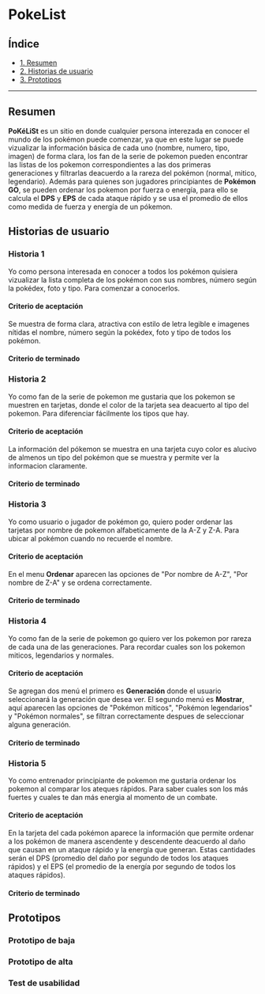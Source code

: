 # PokeList

## Índice

* [1. Resumen](#resumen)
* [2. Historias de usuario](#historias-de-usuario)
* [3. Prototipos](#prototipos)

 

***

## Resumen 
**PoKéLiSt** es un sitio en donde cualquier persona interezada en conocer el mundo de los pokémon puede comenzar, ya que en este lugar se puede vizualizar la  información básica de cada uno  (nombre, numero, tipo, imagen) de forma clara, los fan de la serie de pokemon pueden encontrar las listas de  los pokemon correspondientes a las dos primeras generaciones y filtrarlas  deacuerdo a la rareza del pokémon (normal, mitico, legendario). Además para quienes  son jugadores principiantes de **Pokémon GO**, se pueden ordenar los pokemon por fuerza o energía, para ello se calcula el **DPS** y **EPS** de cada ataque rápido y se usa el promedio de ellos como medida de fuerza y energía  de un pókemon.

## Historias de usuario

### Historia 1

Yo como persona interesada en conocer a todos los pokémon quisiera vizualizar la lista completa de los pokémon con sus nombres, número según la pokédex, foto y tipo. Para comenzar a conocerlos.

#### Criterio de aceptación 

Se muestra de forma clara, atractiva con estilo de letra legible e imagenes nítidas el nombre, número según la pokédex, foto y tipo de todos los pokémon.

#### Criterio de terminado

### Historia 2
Yo como fan de la serie de pokemon me gustaria que los pokemon se muestren en tarjetas, donde el color de la tarjeta sea deacuerto al tipo del pokemon. Para diferenciar fácilmente los tipos que hay.

#### Criterio de aceptación 
La información del pókemon se muestra en una tarjeta cuyo color es alucivo de almenos un tipo del pokémon que se muestra y permite ver la informacion claramente.
#### Criterio de terminado

### Historia 3
Yo como usuario o jugador de pokémon go, quiero poder ordenar las tarjetas por nombre  de pokemon alfabeticamente de la A-Z y Z-A. Para ubicar al pokémon cuando no recuerde el nombre.

#### Criterio de aceptación 

En el menu **Ordenar** aparecen las opciones de "Por nombre de A-Z", "Por nombre de Z-A" y se ordena correctamente.

#### Criterio de terminado


### Historia 4
Yo como fan de la serie de pokemon go quiero ver los pokemon por rareza de cada una de las generaciones. Para recordar cuales son los pokemon miticos, legendarios y normales.

#### Criterio de aceptación 

Se agregan dos menú el primero es **Generación** donde el usuario seleccionará la generación que desea ver.
El segundo menú es **Mostrar**, aquí aparecen las opciones de "Pokémon miticos", "Pokémon legendarios" y "Pokémon normales", se filtran correctamente despues de seleccionar alguna generación.

#### Criterio de terminado

### Historia 5
Yo como entrenador principiante de pokemon me gustaria ordenar los pokemon al comparar los ateques rápidos. Para saber cuales son los más fuertes y cuales te dan más energia al momento de un combate.

#### Criterio de aceptación 
En la tarjeta del cada pokémon aparece la información que permite ordenar a los pokémon de manera ascendente y descendente deacuerdo al daño que causan en un ataque rápido y la energía que generan. Estas cantidades serán el DPS (promedio del daño por segundo de todos los ataques rápidos) y el EPS (el promedio de la energía por segundo de todos los ataques rápidos).

#### Criterio de terminado

## Prototipos
### Prototipo de baja

### Prototipo de alta
### Test de usabilidad